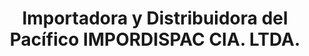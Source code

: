 ---
title: "Importadora y Distribuidora del Pacífico IMPORDISPAC CIA. LTDA."
url: /quito/importadora-y-distribuidora-del-pacifico-impordispac-cia-ltda/
shop: Allgemein
---